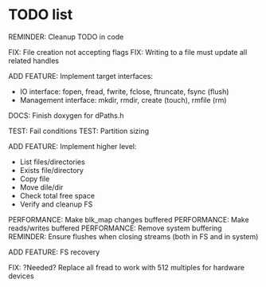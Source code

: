 # TODO list

REMINDER: Cleanup TODO in code

FIX: File creation not accepting flags
FIX: Writing to a file must update all related handles

ADD FEATURE: Implement target interfaces:

* IO interface: fopen, fread, fwrite, fclose, ftruncate, fsync (flush)
* Management interface: mkdir, rmdir, create (touch), rmfile (rm)

DOCS: Finish doxygen for dPaths.h

TEST: Fail conditions
TEST: Partition sizing

ADD FEATURE: Implement higher level:

* List files/directories
* Exists file/directory
* Copy file
* Move dile/dir
* Check total free space
* Verify and cleanup FS

PERFORMANCE: Make blk_map changes buffered
PERFORMANCE: Make reads/writes buffered
PERFORMANCE: Remove system buffering
REMINDER: Ensure flushes when closing streams (both in FS and in system)

ADD FEATURE: FS recovery

FIX: ?Needed? Replace all fread to work with 512 multiples for hardware devices
